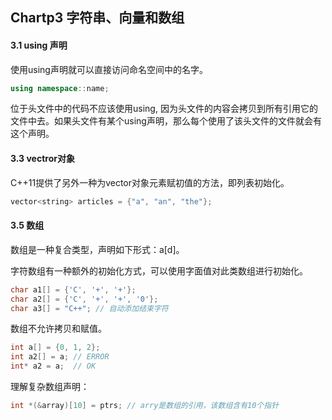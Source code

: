 ## Chartp3 字符串、向量和数组

#### 3.1 using 声明
使用using声明就可以直接访问命名空间中的名字。
```c++
using namespace::name;
```

位于头文件中的代码不应该使用using, 因为头文件的内容会拷贝到所有引用它的文件中去。如果头文件有某个using声明，那么每个使用了该头文件的文件就会有这个声明。

#### 3.3 vectror对象

C++11提供了另外一种为vector对象元素赋初值的方法，即列表初始化。
```c++
vector<string> articles = {"a", "an", "the"};
```

#### 3.5 数组
数组是一种复合类型，声明如下形式：a[d]。

字符数组有一种额外的初始化方式，可以使用字面值对此类数组进行初始化。

```c++
char a1[] = {'C', '+', '+'};
char a2[] = {'C', '+', '+', '0'};
char a3[] = "C++"; // 自动添加结束字符

```

数组不允许拷贝和赋值。
```c++
int a[] = {0, 1, 2};
int a2[] = a; // ERROR
int* a2 = a;  // OK
```

理解复杂数组声明：
```c++
int *(&array)[10] = ptrs; // arry是数组的引用，该数组含有10个指针
```
